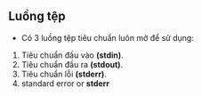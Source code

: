 ## Luồng tệp
* Có 3 luồng tệp tiêu chuẩn luôn mở để sử dụng:

1. Tiêu chuẩn đầu vào **(stdin)**.
2. Tiêu chuẩn đầu ra **(stdout)**.
3. Tiêu chuẩn lỗi **(stderr)**.
3. standard error or **stderr**
